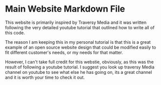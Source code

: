 # Main Website Markdown File

This website is primarily inspired by Traversy Media and it was written following the very detailed youtube tutorial that outlined how to write all of this code.

The reason I am keeping this in my personal tutorial is that this is a great example of an open source website design that could be modified easily to fit different customer's needs, or my needs for that matter.

However, I can't take full credit for this webstie, obviously, as this was the result of following a youtube tutorial. I suggest you look up traversy Media channel on youtube to see what else he has going on, its a great channel and it is worth your time to check it out.
